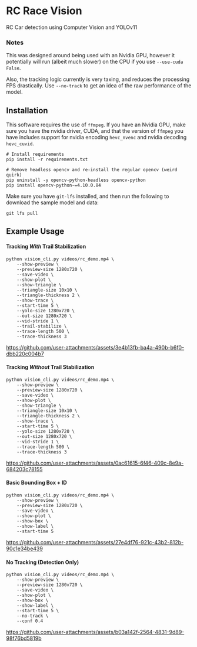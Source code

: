 # RC Race Vision
RC Car detection using Computer Vision and YOLOv11

### Notes
This was designed around being used with an Nvidia GPU, however it potentially will run (albeit much slower) on the CPU if you use `--use-cuda False`.

Also, the tracking logic currently is very taxing, and reduces the processing FPS drastically. Use `--no-track` to get an idea of the raw performance of the model.

## Installation

This software requires the use of `ffmpeg`. If you have an Nvidia GPU, make sure you have the nvidia driver, CUDA, and that the version of `ffmpeg` you have includes support for nvidia encoding `hevc_nvenc` and nvidia decoding `hevc_cuvid`.

```shell
# Install requirements
pip install -r requirements.txt

# Remove headless opencv and re-install the regular opencv (weird quirk)
pip uninstall -y opencv-python-headless opencv-python
pip install opencv-python~=4.10.0.84
```

Make sure you have `git-lfs` installed, and then run the following to download the sample model and data:

```shell
git lfs pull
```


## Example Usage

#### Tracking _With_ Trail Stabilization
```shell
python vision_cli.py videos/rc_demo.mp4 \
    --show-preview \
    --preview-size 1280x720 \
    --save-video \
    --show-plot \
    --show-triangle \
    --triangle-size 10x10 \
    --triangle-thickness 2 \
    --show-trace \
    --start-time 5 \
    --yolo-size 1280x720 \
    --out-size 1280x720 \
    --vid-stride 1 \
    --trail-stabilize \
    --trace-length 500 \
    --trace-thickness 3
```

https://github.com/user-attachments/assets/3e4b13fb-ba4a-490b-b6f0-dbb220c004b7


#### Tracking _Without_ Trail Stabilization
```shell
python vision_cli.py videos/rc_demo.mp4 \
    --show-preview \
    --preview-size 1280x720 \
    --save-video \
    --show-plot \
    --show-triangle \
    --triangle-size 10x10 \
    --triangle-thickness 2 \
    --show-trace \
    --start-time 5 \
    --yolo-size 1280x720 \
    --out-size 1280x720 \
    --vid-stride 1 \
    --trace-length 500 \
    --trace-thickness 3
```

https://github.com/user-attachments/assets/0ac61615-6f46-409c-8e9a-684203c78155


#### Basic Bounding Box + ID
```shell
python vision_cli.py videos/rc_demo.mp4 \
    --show-preview \
    --preview-size 1280x720 \
    --save-video \
    --show-plot \
    --show-box \
    --show-label \
    --start-time 5
```

https://github.com/user-attachments/assets/27e4df76-921c-43b2-812b-90c1e34be439


#### No Tracking (Detection Only)
```shell
python vision_cli.py videos/rc_demo.mp4 \
    --show-preview \
    --preview-size 1280x720 \
    --save-video \
    --show-plot \
    --show-box \
    --show-label \
    --start-time 5 \
    --no-track \
    --conf 0.4
```

https://github.com/user-attachments/assets/b03a142f-2564-4831-9d89-98f76bd5819b



